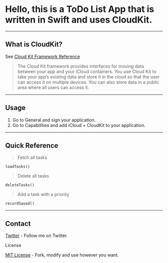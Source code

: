 # Hello, this is a ToDo List App that is written in Swift and uses CloudKit.

----
## What is CloudKit?
See [Cloud Kit Framework Reference](https://developer.apple.com/library/prerelease/ios/documentation/CloudKit/Reference/CloudKit_Framework_Reference/index.html)

> The Cloud Kit framework provides interfaces for moving data between your app and your iCloud containers. You use Cloud Kit to take your app’s existing data and store it in the cloud so that the user can access it on multiple devices. You can also store data in a public area where all users can access it.

----
## Usage
1. Go to General and sign your application.
2. Go to Capabilities and add iCloud + CloudKit to your application.

----
## Quick Reference

> Fetch all tasks
    
    loadTasks()

> Delete all tasks
    
    deleteTasks() 

> Add a task with a priority
   
    recordSaved()


----
## Contact
[Twitter](https://twitter.com/asg) - Follow me on Twitter.

License

[MIT License](http://opensource.org/licenses/MIT) - Fork, modify and use however you want.
